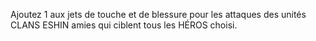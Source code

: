 Ajoutez 1 aux jets de touche et de blessure pour les attaques des unités CLANS ESHIN amies qui ciblent tous les HÉROS choisi.